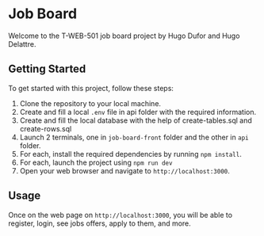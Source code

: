 # Job Board

Welcome to the T-WEB-501 job board project by Hugo Dufor and Hugo Delattre.

## Getting Started

To get started with this project, follow these steps:

1. Clone the repository to your local machine.
2. Create and fill a local `.env` file in api folder with the required information.
3. Create and fill the local database with the help of create-tables.sql and create-rows.sql
4. Launch 2 terminals, one in `job-board-front` folder and the other in `api` folder.
5. For each, install the required dependencies by running `npm install`.
6. For each, launch the project using `npm run dev`
7. Open your web browser and navigate to `http://localhost:3000`.

## Usage

Once on the web page on `http://localhost:3000`, you will be able to register, login, see jobs offers, apply to them, and more.